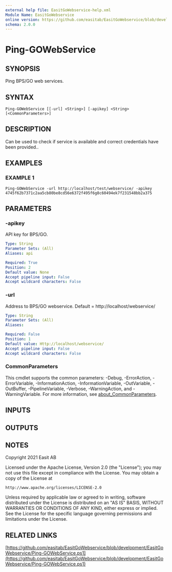 ```yaml
---
external help file: EasitGoWebservice-help.xml
Module Name: EasitGoWebservice
online version: https://github.com/easitab/EasitGoWebservice/blob/development/docs/v1/Ping-GOWebService.md
schema: 2.0.0
---
```


# Ping-GOWebService

## SYNOPSIS
Ping BPS/GO web services.

## SYNTAX

```
Ping-GOWebService [[-url] <String>] [-apikey] <String> [<CommonParameters>]
```

## DESCRIPTION
Can be used to check if service is available and correct credentials have been provided..

## EXAMPLES

### EXAMPLE 1
```
Ping-GOWebService -url http://localhost/test/webservice/ -apikey 4745f62b7371c2aa5cb80be8cd56e6372f495f6g8c60494ek7f231548bb2a375
```

## PARAMETERS

### -apikey
API key for BPS/GO.

```yaml
Type: String
Parameter Sets: (All)
Aliases: api

Required: True
Position: 2
Default value: None
Accept pipeline input: False
Accept wildcard characters: False
```

### -url
Address to BPS/GO webservice.
Default = http://localhost/webservice/

```yaml
Type: String
Parameter Sets: (All)
Aliases:

Required: False
Position: 1
Default value: Http://localhost/webservice/
Accept pipeline input: False
Accept wildcard characters: False
```

### CommonParameters
This cmdlet supports the common parameters: -Debug, -ErrorAction, -ErrorVariable, -InformationAction, -InformationVariable, -OutVariable, -OutBuffer, -PipelineVariable, -Verbose, -WarningAction, and -WarningVariable. For more information, see [about_CommonParameters](http://go.microsoft.com/fwlink/?LinkID=113216).

## INPUTS

## OUTPUTS

## NOTES
Copyright 2021 Easit AB

Licensed under the Apache License, Version 2.0 (the "License");
you may not use this file except in compliance with the License.
You may obtain a copy of the License at

    http://www.apache.org/licenses/LICENSE-2.0

Unless required by applicable law or agreed to in writing, software
distributed under the License is distributed on an "AS IS" BASIS,
WITHOUT WARRANTIES OR CONDITIONS OF ANY KIND, either express or implied.
See the License for the specific language governing permissions and
limitations under the License.

## RELATED LINKS

[https://github.com/easitab/EasitGoWebservice/blob/development/EasitGoWebservice/Ping-GOWebService.ps1](https://github.com/easitab/EasitGoWebservice/blob/development/EasitGoWebservice/Ping-GOWebService.ps1)

